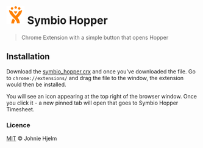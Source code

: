 # ![Jira](icon48.png) Symbio Hopper

> Chrome Extension with a simple button that opens Hopper

## Installation

Download the [symbio_hopper.crx](https://github.com/johnie/symbio_hopper/raw/master/symbio_hopper.crx) and once you've downloaded the file. Go to `chrome://extensions/` and drag the file to the window, the extension would then be installed. 

You will see an icon appearing at the top right of the browser window. Once you click it - a new pinned tab will open that goes to Symbio Hopper Timesheet.

### Licence

[MIT](licence) © Johnie Hjelm
